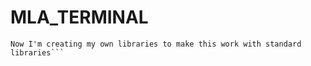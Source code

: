 # MLA_TERMINAL
```Playing around with the First iteration of Milton terminal from Talos Principle that I was doing.
Now I'm creating my own libraries to make this work with standard libraries```

